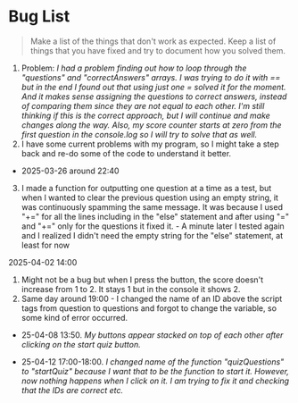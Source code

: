 # Bug List

> Make a list of the things that don't work as expected. Keep a list of things that you have fixed and try to document how you solved them.

1. Problem: *I had a problem finding out how to loop through the "questions" and "correctAnswers" arrays. I was trying to do it with == but in the end I found out that using just one = solved it for the moment. And it makes sense assigning the questions to correct answers, instead of comparing them since they are not equal to each other. I'm still thinking if this is the correct approach, but I will continue and make changes along the way. Also, my score counter starts at zero from the first question in the console.log so I will try to solve that as well.*
2. I have some current problems with my program, so I might take a step back and re-do some of the code to understand it better.

- 2025-03-26 around 22:40
3. I made a function for outputting one question at a time as a test, but when I wanted to clear the previous question using an empty string, it was continuously spamming the same message. It was because I used "+=" for all the lines including in the "else" statement and after using "=" and "+=" only for the questions it fixed it. - A minute later I tested again and I realized I didn't need the empty string for the "else" statement, at least for now

2025-04-02 14:00
1. Might not be a bug but when I press the button, the score doesn't increase from 1 to 2. It stays 1 but in the console it shows 2.
2. Same day around 19:00 - I changed the name of an ID above the script tags from question to questions and forgot to change the variable,
so some kind of error occurred.

- 25-04-08 13:50. *My buttons appear stacked on top of each other after clicking on the start quiz button.*

- 25-04-12 17:00-18:00. *I changed name of the function "quizQuestions" to "startQuiz" because I want that to be the function to start it. However, now nothing happens when I click on it. I am trying to fix it and checking that the IDs are correct etc.*